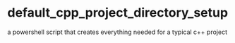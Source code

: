 # default_cpp_project_directory_setup
 a powershell script that creates everything needed for a typical c++ project

